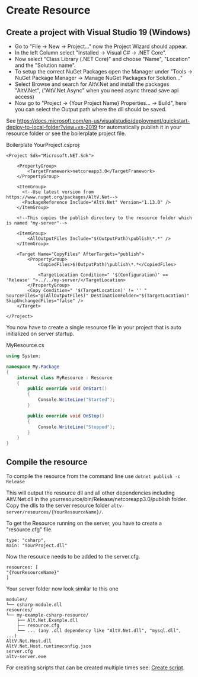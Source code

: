 # Create Resource

## Create a project with Visual Studio 19 (Windows)

* Go to "File -> New -> Project..." now the Project Wizard should appear.
* In the left Column select "Installed -> Visual C# -> .NET Core".
* Now select "Class Library (.NET Core)" and choose "Name", "Location" and the "Solution name".
* To setup the correct NuGet Packages open the Manager under "Tools -> NuGet Package Manager -> Manage NuGet Packages for Solution..."
* Select Browse and search for AltV.Net and install the packages "AltV.Net", ("AltV.Net.Async" when you need async thread save api access)
* Now go to "Project -> {Your Project Name} Properties... -> Build", here you can select the Output path where the dll should be saved.

See https://docs.microsoft.com/en-us/visualstudio/deployment/quickstart-deploy-to-local-folder?view=vs-2019 for automatically publish it in your resource folder or see the boilerplate project file.

Boilerplate YourProject.csproj:
```
<Project Sdk="Microsoft.NET.Sdk">

    <PropertyGroup>
        <TargetFramework>netcoreapp3.0</TargetFramework>
    </PropertyGroup>

    <ItemGroup>
      <!--Use latest version from https://www.nuget.org/packages/AltV.Net-->
      <PackageReference Include="AltV.Net" Version="1.13.0" />
    </ItemGroup>
    
    <!--This copies the publish directory to the resource folder which is named "my-server"-->
    
    <ItemGroup>
        <AllOutputFiles Include="$(OutputPath)\publish\*.*" />
    </ItemGroup>

    <Target Name="CopyFiles" AfterTargets="publish">
        <PropertyGroup>
            <CopiedFiles>$(OutputPath)\publish\*.*</CopiedFiles>

            <TargetLocation Condition=" '$(Configuration)' == 'Release' ">../../my-server/</TargetLocation>
        </PropertyGroup>
        <Copy Condition=" '$(TargetLocation)' != '' " SourceFiles="@(AllOutputFiles)" DestinationFolder="$(TargetLocation)" SkipUnchangedFiles="false" />
    </Target>

</Project>
```

You now have to create a single resource file in your project that is auto initialized on server startup.

MyResource.cs
```csharp
using System;

namespace My.Package
{
    internal class MyResource : Resource
    {
        public override void OnStart()
        {
            Console.WriteLine("Started");
        }

        public override void OnStop()
        {
            Console.WriteLine("Stopped");
        }
    }
}
```

## Compile the resource

To compile the resource from the command line use ```dotnet publish -c Release```

This will output the resource dll and all other dependencies including AltV.Net.dll in the yourresource/bin/Release/netcoreapp3.0/publish folder.
Copy the dlls to the server resource folder ```altv-server/resources/{YourResourceName}/```.

To get the Resource running on the server, you have to create a "resource.cfg" file.

```
type: "csharp",
main: "YourProject.dll"
```

Now the resource needs to be added to the server.cfg.

```
resources: [
"{YourResourceName}"
]
```

Your server folder now look similar to this one

```
modules/
└── csharp-module.dll
resources/
└── my-example-csharp-resource/
    ├── Alt.Net.Example.dll
    ├── resource.cfg
    └── ... (any .dll dependency like "AltV.Net.dll", "mysql.dll", ...)
AltV.Net.Host.dll
AltV.Net.Host.runtimeconfig.json
server.cfg
altv-server.exe
```

For creating scripts that can be created multiple times see: [Create script](https://fabianterhorst.github.io/coreclr-module/articles/create-script.html).
